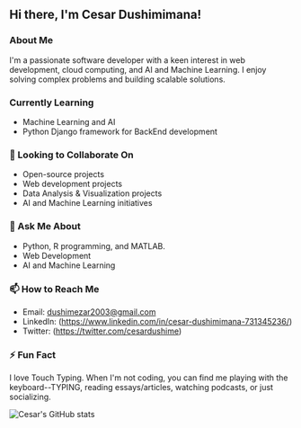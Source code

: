 ## Hi there, I'm Cesar Dushimimana! 

### About Me
I'm a passionate software developer with a keen interest in web development, cloud computing, and AI and Machine Learning. I enjoy solving complex problems and building scalable solutions.

###  Currently Learning
- Machine Learning and AI
- Python Django framework for BackEnd development

### 👯 Looking to Collaborate On
- Open-source projects
- Web development projects
- Data Analysis & Visualization projects
- AI and Machine Learning initiatives

### 💬 Ask Me About
- Python, R programming, and MATLAB.
- Web Development
- AI and Machine Learning

### 📫 How to Reach Me
- Email: dushimezar2003@gmail.com 
- LinkedIn: (https://www.linkedin.com/in/cesar-dushimimana-731345236/)
- Twitter: (https://twitter.com/cesardushime)

### ⚡ Fun Fact
I love Touch Typing. When I'm not coding, you can find me playing with the keyboard--TYPING, reading essays/articles, watching podcasts, or just socializing.

![Cesar's GitHub stats](https://github-readme-stats.vercel.app/api?username=cesardushime&show_icons=true&theme=radical)
